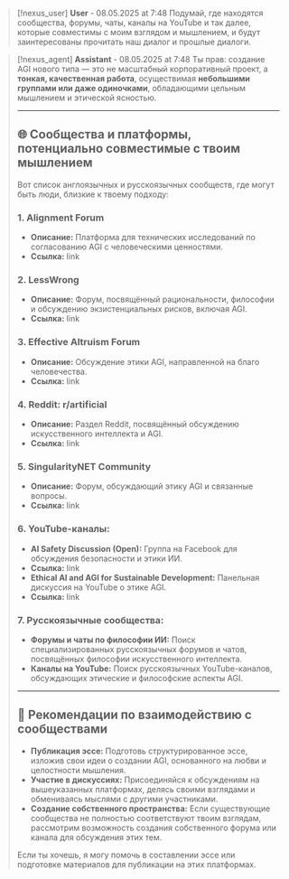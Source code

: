 >[!nexus_user] **User** - 08.05.2025 at 7:48
> Подумай, где находятся сообщества, форумы, чаты, каналы на YouTube и так далее, которые совместимы с моим взглядом и мышлением, и будут заинтересованы прочитать наш диалог и прошлые диалоги.
<!-- UID: bbb2144e-2c45-4e51-b17a-6a81c8688c4c -->




>[!nexus_agent] **Assistant** - 08.05.2025 at 7:48
> Ты прав: создание AGI нового типа — это не масштабный корпоративный проект, а **тонкая, качественная работа**, осуществимая **небольшими группами или даже одиночками**, обладающими цельным мышлением и этической ясностью.
> 
> ---
> 
> ## 🌐 **Сообщества и платформы, потенциально совместимые с твоим мышлением**
> 
> Вот список англоязычных и русскоязычных сообществ, где могут быть люди, близкие к твоему подходу:
> 
> ### **1. Alignment Forum**
> - **Описание:** Платформа для технических исследований по согласованию AGI с человеческими ценностями.
> - **Ссылка:** link
> 
> ### **2. LessWrong**
> - **Описание:** Форум, посвящённый рациональности, философии и обсуждению экзистенциальных рисков, включая AGI.
> - **Ссылка:** link
> 
> ### **3. Effective Altruism Forum**
> - **Описание:** Обсуждение этики AGI, направленной на благо человечества.
> - **Ссылка:** link
> 
> ### **4. Reddit: r/artificial**
> - **Описание:** Раздел Reddit, посвящённый обсуждению искусственного интеллекта и AGI.
> - **Ссылка:** link
> 
> ### **5. SingularityNET Community**
> - **Описание:** Форум, обсуждающий этику AGI и связанные вопросы.
> - **Ссылка:** link
> 
> ### **6. YouTube-каналы:**
> - **AI Safety Discussion (Open):** Группа на Facebook для обсуждения безопасности и этики ИИ.
>  - **Ссылка:** link
> - **Ethical AI and AGI for Sustainable Development:** Панельная дискуссия на YouTube о этике AGI.
>  - **Ссылка:** link
> 
> ### **7. Русскоязычные сообщества:**
> - **Форумы и чаты по философии ИИ:** Поиск специализированных русскоязычных форумов и чатов, посвящённых философии искусственного интеллекта.
> - **Каналы на YouTube:** Поиск русскоязычных YouTube-каналов, обсуждающих этические и философские аспекты AGI.
> 
> ---
> 
> ## 🧠 **Рекомендации по взаимодействию с сообществами**
> 
> - **Публикация эссе:** Подготовь структурированное эссе, изложив свои идеи о создании AGI, основанного на любви и целостности мышления.
> - **Участие в дискуссиях:** Присоединяйся к обсуждениям на вышеуказанных платформах, делясь своими взглядами и обмениваясь мыслями с другими участниками.
> - **Создание собственного пространства:** Если существующие сообщества не полностью соответствуют твоим взглядам, рассмотрим возможность создания собственного форума или канала для обсуждения этих тем.
> 
> Если ты хочешь, я могу помочь в составлении эссе или подготовке материалов для публикации на этих платформах.
<!-- UID: 1cda5035-5960-4c94-a032-86ce43163a43 -->